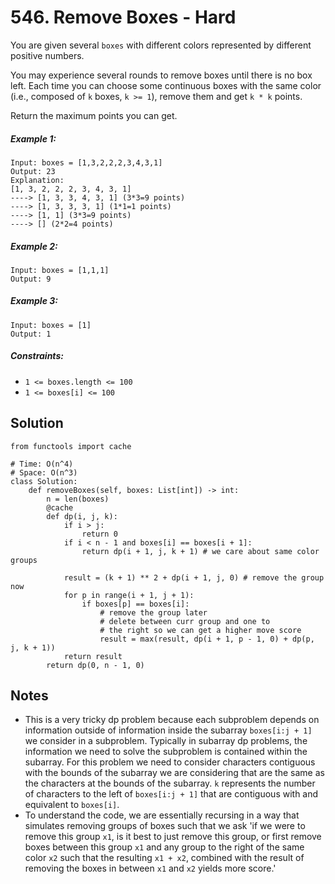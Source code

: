 # 546. Remove Boxes - Hard

You are given several `boxes` with different colors represented by different positive numbers.

You may experience several rounds to remove boxes until there is no box left. Each time you can choose some continuous boxes with the same color (i.e., composed of `k` boxes, `k >= 1`), remove them and get `k * k` points.

Return the maximum points you can get.

##### Example 1:

```
Input: boxes = [1,3,2,2,2,3,4,3,1]
Output: 23
Explanation:
[1, 3, 2, 2, 2, 3, 4, 3, 1] 
----> [1, 3, 3, 4, 3, 1] (3*3=9 points) 
----> [1, 3, 3, 3, 1] (1*1=1 points) 
----> [1, 1] (3*3=9 points) 
----> [] (2*2=4 points)
```

##### Example 2:

```
Input: boxes = [1,1,1]
Output: 9
```

##### Example 3:

```
Input: boxes = [1]
Output: 1
```

##### Constraints:

- `1 <= boxes.length <= 100`
- `1 <= boxes[i] <= 100`

## Solution

```
from functools import cache

# Time: O(n^4)
# Space: O(n^3)
class Solution:
    def removeBoxes(self, boxes: List[int]) -> int:
        n = len(boxes)
        @cache
        def dp(i, j, k):
            if i > j:
                return 0
            if i < n - 1 and boxes[i] == boxes[i + 1]:
                return dp(i + 1, j, k + 1) # we care about same color groups
            
            result = (k + 1) ** 2 + dp(i + 1, j, 0) # remove the group now
            for p in range(i + 1, j + 1):
                if boxes[p] == boxes[i]:
                    # remove the group later
                    # delete between curr group and one to
                    # the right so we can get a higher move score
                    result = max(result, dp(i + 1, p - 1, 0) + dp(p, j, k + 1))
            return result
        return dp(0, n - 1, 0)
```

## Notes
- This is a very tricky dp problem because each subproblem depends on information outside of information inside the subarray `boxes[i:j + 1]` we consider in a subproblem. Typically in subarray dp problems, the information we need to solve the subproblem is contained within the subarray. For this problem we need to consider characters contiguous with the bounds of the subarray we are considering that are the same as the characters at the bounds of the subarray. `k` represents the number of characters to the left of `boxes[i:j + 1]` that are contiguous with and equivalent to `boxes[i]`.
- To understand the code, we are essentially recursing in a way that simulates removing groups of boxes such that we ask 'if we were to remove this group `x1`, is it best to just remove this group, or first remove boxes between this group `x1` and any group to the right of the same color `x2` such that the resulting `x1 + x2`, combined with the result of removing the boxes in between `x1` and `x2` yields more score.'